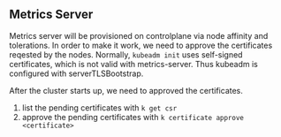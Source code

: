 ## Metrics Server
Metrics server will be provisioned on controlplane via node affinity and tolerations. In order to make it work, we need to approve the certificates reqested by the nodes. Normally, `kubeadm init` uses self-signed certificates, which is not valid with metrics-server. Thus kubeadm is configured with serverTLSBootstrap.

After the cluster starts up, we need to approved the certificates.
1. list the pending certificates with ```k get csr```
2. approve the pending certificates with ```k certificate approve <certificate>```

